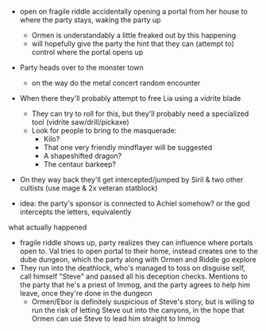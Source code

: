 - open on fragile riddle accidentally opening a portal from her house to where the party stays, waking the party up
  - Ormen is understandably a little freaked out by this happening
  - will hopefully give the party the hint that they can (attempt to) control where the portal opens up
- Party heads over to the monster town
  - on the way do the metal concert random encounter
- When there they'll probably attempt to free Lia using a vidrite blade
  - They can try to roll for this, but they'll probably need a specialized tool (vidrite saw/drill/pickaxe)
  - Look for people to bring to the masquerade:
    - Kilo?
    - That one very friendly mindflayer will be suggested
    - A shapeshifted dragon?
    - The centaur barkeep?
- On they way back they'll get intercepted/jumped by Siril & two other cultists (use mage & 2x veteran statblock)

- idea: the party's sponsor is connected to Achiel somehow? or the god intercepts the letters, equivalently


what actually happened
- fragile riddle shows up, party realizes they can influence where portals open to. Val tries to open portal to their home, instead creates one to the dube dungeon, which the party along with Ormen and Riddle go explore
- They run into the deathlock, who's managed to toss on disguise self, call himself "Steve" and passed all his deception checks. Mentions to the party that he's a priest of Immog, and the party agrees to help him leave, once they're done in the dungeon
  - Ormen/Ebor is definitely suspicious of Steve's story, but is willing to run the risk of letting Steve out into the canyons, in the hope that Ormen can use Steve to lead him straight to Immog
